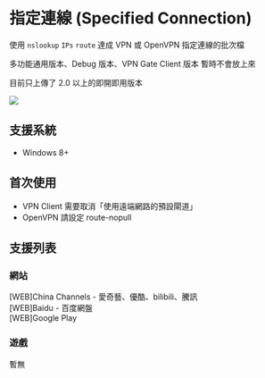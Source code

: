 # 指定連線 (Specified Connection)

使用 `nslookup` `IPs` `route` 達成 VPN 或 OpenVPN 指定連線的批次檔

多功能通用版本、Debug 版本、VPN Gate Client 版本 暫時不會放上來

目前只上傳了 2.0 以上的即開即用版本

![](https://i.imgur.com/o59B26M.png)

## 支援系統
* Windows 8+

## 首次使用
* VPN Client 需要取消「使用遠端網路的預設閘道」
* OpenVPN 請設定 route-nopull

## 支援列表
### 網站
[WEB]China Channels - 愛奇藝、優酷、bilibili、騰訊  
[WEB]Baidu - 百度網盤  
[WEB]Google Play

### 遊戲
暫無
